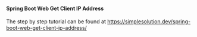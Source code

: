 #### Spring Boot Web Get Client IP Address
The step by step tutorial can be found at 
https://simplesolution.dev/spring-boot-web-get-client-ip-address/ 
